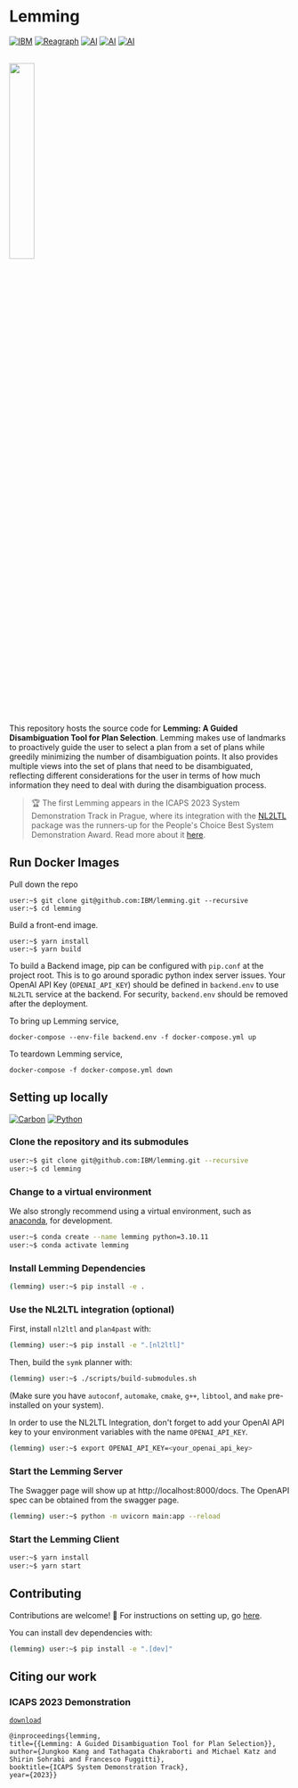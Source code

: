 # Lemming

[![IBM](https://img.shields.io/badge/IBM%20Research-AI-red)](https://research.ibm.com)
[![Reagraph](https://img.shields.io/badge/REAGRAPH-green)](https://reagraph.dev)
[![AI](https://img.shields.io/badge/AI-ForbidIterative-purple)](https://github.com/IBM/forbiditerative)
[![AI](https://img.shields.io/badge/AI-Plan4Past-blue)](https://github.com/whitemech/Plan4Past)
[![AI](https://img.shields.io/badge/AI-NL2LTL-cyan)](https://github.com/IBM/nl2ltl)

<br/>
<img src="https://user-images.githubusercontent.com/4764242/250650534-868a817a-38b2-425b-aaa4-b30721ae3698.png" width="30%" height="auto" />

This repository hosts the source code for **Lemming: A Guided Disambiguation Tool for Plan Selection**.
Lemming makes use of landmarks to proactively guide the user to select a plan from a set of plans
while greedily minimizing the number of disambiguation points. It also provides multiple views into the set of
plans that need to be disambiguated, reflecting different considerations for the user in terms of how much
information they need to deal with during the disambiguation process.

> 🏆 The first Lemming appears in the ICAPS 2023 System Demonstration Track in Prague, where its integration with
> the [NL2LTL](https://github.com/IBM/nl2ltl) package was the runners-up for the People's Choice Best System Demonstration
> Award. Read more about it [here](https://icaps23.icaps-conference.org/demos/papers/692_paper.pdf).


## Run Docker Images

Pull down the repo

```
user:~$ git clone git@github.com:IBM/lemming.git --recursive
user:~$ cd lemming
```

Build a front-end image.

```
user:~$ yarn install
user:~$ yarn build
```

To build a Backend image, pip can be configured with `pip.conf` at the project root. This is to go around sporadic python index server issues. Your OpenAI API Key (`OPENAI_API_KEY`) should be defined in `backend.env` to use `NL2LTL` service at the backend. For security, `backend.env` should be removed after the deployment.

To bring up Lemming service,

```
docker-compose --env-file backend.env -f docker-compose.yml up
```

To teardown Lemming service,

```
docker-compose -f docker-compose.yml down
```


## Setting up locally

[![Carbon](https://img.shields.io/badge/carbon-v11-black)](https://www.carbondesignsystem.com)
[![Python](https://img.shields.io/badge/python-3.10-dark%20green)](https://www.carbondesignsystem.com)

### Clone the repository and its submodules

```bash
user:~$ git clone git@github.com:IBM/lemming.git --recursive
user:~$ cd lemming
```

### Change to a virtual environment

We also strongly recommend using a virtual environment, such
as [anaconda](https://www.anaconda.com/), for development.

```bash
user:~$ conda create --name lemming python=3.10.11
user:~$ conda activate lemming
```

### Install Lemming Dependencies

```bash
(lemming) user:~$ pip install -e .
```

### Use the NL2LTL integration (optional)

First, install `nl2ltl` and `plan4past` with:

```bash
(lemming) user:~$ pip install -e ".[nl2ltl]"
```

Then, build the `symk` planner with:

```bash
(lemming) user:~$ ./scripts/build-submodules.sh
```

(Make sure you have `autoconf`, `automake`, `cmake`, `g++`, `libtool`, and
`make` pre-installed on your system).

In order to use the NL2LTL Integration, don't forget to add your OpenAI API key
to your environment variables with the name `OPENAI_API_KEY`.

```bash
(lemming) user:~$ export OPENAI_API_KEY=<your_openai_api_key>
```

### Start the Lemming Server

The Swagger page will show up at http://localhost:8000/docs. The OpenAPI spec can be obtained from the swagger page.

```bash
(lemming) user:~$ python -m uvicorn main:app --reload
```

### Start the Lemming Client

```bash
user:~$ yarn install
user:~$ yarn start
```

## Contributing

Contributions are welcome! 🤗 For instructions on setting up, go [here](docs/CONTRIBUTING.md).

You can install dev dependencies with:

```bash
(lemming) user:~$ pip install -e ".[dev]"
```

## Citing our work

### ICAPS 2023 Demonstration

[`download`](https://icaps23.icaps-conference.org/demos/papers/692_paper.pdf)

```
@inproceedings{lemming,
title={{Lemming: A Guided Disambiguation Tool for Plan Selection}},
author={Jungkoo Kang and Tathagata Chakraborti and Michael Katz and Shirin Sohrabi and Francesco Fuggitti},
booktitle={ICAPS System Demonstration Track},
year={2023}}
```
